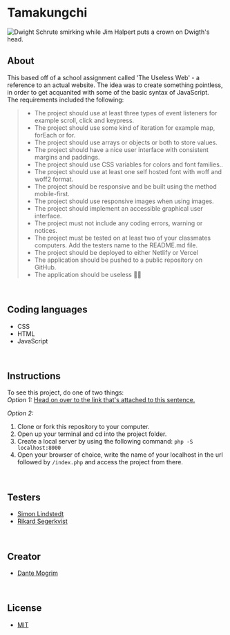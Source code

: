 # Tamakungchi

<img alt="Dwight Schrute smirking while Jim Halpert puts a crown on Dwigth's head." src="https://media.giphy.com/media/okLCopqw6ElCDnIhuS/giphy.gif">

## About

This based off of a school assignment called 'The Useless Web' - a reference to an actual website. The idea was to create something pointless, in order to get acquanited with some of the basic syntax of JavaScript. <br>
The requirements included the following: <br>

> - The project should use at least three types of event listeners for example scroll, click and keypress.
> - The project should use some kind of iteration for example map, forEach or for.
> - The project should use arrays or objects or both to store values.
> - The project should have a nice user interface with consistent margins and paddings.
> - The project should use CSS variables for colors and font families..
> - The project should use at least one self hosted font with woff and woff2 format.
> - The project should be responsive and be built using the method mobile-first.
> - The project should use responsive images when using images.
> - The project should implement an accessible graphical user interface.
> - The project must not include any coding errors, warning or notices.
> - The project must be tested on at least two of your classmates computers. Add the testers name to the README.md file.
> - The project should be deployed to either Netlify or Vercel
> - The application should be pushed to a public repository on GitHub.
> - The application should be useless 🙅‍♀️

<br>

## Coding languages

- CSS
- HTML
- JavaScript

<br>

## Instructions

To see this project, do one of two things:
<br>
_Option 1:_ [Head on over to the link that's attached to this sentence.](https://tamakungchi.vercel.app/)

_Option 2:_

1. Clone or fork this repository to your computer.
2. Open up your terminal and cd into the project folder.
3. Create a local server by using the following command: `php -S localhost:8000`
4. Open your browser of choice, write the name of your localhost in the url followed by `/index.php` and access the project from there.

<br>

## Testers

- [Simon Lindstedt](https://github.com/simonlindstedt)
- [Rikard Segerkvist](https://github.com/rikardseg/)

<br>

## Creator

- [Dante Mogrim](https://github.com/mogrim-91)

<br>

## License

- [MIT](https://en.wikipedia.org/wiki/MIT_License)
